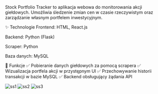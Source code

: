 Stock Portfolio Tracker to aplikacja webowa do monitorowania akcji giełdowych. Umożliwia śledzenie zmian cen w czasie rzeczywistym oraz zarządzanie własnym portfelem inwestycyjnym.

✨ Technologie
Frontend: HTML, React.js

Backend: Python (Flask)

Scraper: Python 

Baza danych: MySQL

🔧 Funkcje
✅ Pobieranie danych giełdowych za pomocą scrapera
✅ Wizualizacja portfela akcji w przystępnym UI
✅ Przechowywanie historii transakcji w bazie MySQL
✅ Backend obsługujący żądania API

![ss1](https://github.com/user-attachments/assets/4715b475-ae68-497d-8151-04048ef6a6c7)
![ss2](https://github.com/user-attachments/assets/c8792141-dacd-4efb-ae55-8fc5feb1d63d)
![ss3](https://github.com/user-attachments/assets/e41d6c6b-0d94-4de5-8a47-c39a86241db8)
